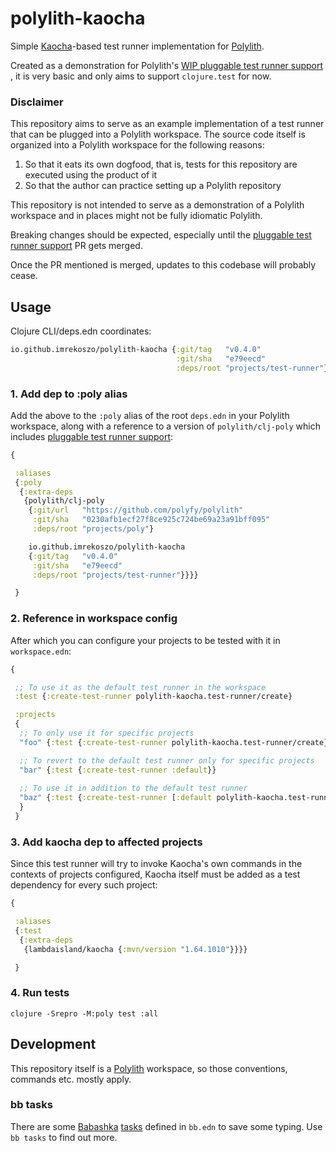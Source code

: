 # polylith-kaocha

Simple [Kaocha](https://github.com/lambdaisland/kaocha )-based test runner
implementation
for [Polylith](https://github.com/polyfy/polylith/).

Created as a demonstration for
Polylith's [WIP pluggable test runner support](https://github.com/polyfy/polylith/pull/196)
, it is very basic and only
aims to support `clojure.test` for now.

### Disclaimer

This repository aims to serve as an example implementation of a test runner that
can be plugged into a Polylith workspace. The source code itself is organized
into a Polylith workspace for the following reasons:

1. So that it eats its own dogfood, that is, tests for this repository are
   executed using the product of it
2. So that the author can practice setting up a Polylith repository

This repository is not intended to serve as a demonstration of a Polylith
workspace and in places might not be fully idiomatic Polylith.

Breaking changes should be expected, especially until
the [pluggable test runner support](https://github.com/polyfy/polylith/pull/196)
PR gets merged.

Once the PR mentioned is merged, updates to this codebase will probably cease.

## Usage

Clojure CLI/deps.edn coordinates:

```clojure
io.github.imrekoszo/polylith-kaocha {:git/tag   "v0.4.0"
                                     :git/sha   "e79eecd"
                                     :deps/root "projects/test-runner"}
```

### 1. Add dep to :poly alias

Add the above to the `:poly` alias of the root `deps.edn` in your Polylith
workspace, along with a reference to a
version of `polylith/clj-poly` which
includes [pluggable test runner support](https://github.com/polyfy/polylith/pull/196):

```clojure
{

 :aliases
 {:poly
  {:extra-deps
   {polylith/clj-poly
    {:git/url   "https://github.com/polyfy/polylith"
     :git/sha   "0230afb1ecf27f8ce925c724be69a23a91bff095"
     :deps/root "projects/poly"}

    io.github.imrekoszo/polylith-kaocha
    {:git/tag   "v0.4.0"
     :git/sha   "e79eecd"
     :deps/root "projects/test-runner"}}}}

 }
```

### 2. Reference in workspace config

After which you can configure your projects to be tested with it
in `workspace.edn`:

```clojure
{

 ;; To use it as the default test runner in the workspace
 :test {:create-test-runner polylith-kaocha.test-runner/create}

 :projects
 {
  ;; To only use it for specific projects
  "foo" {:test {:create-test-runner polylith-kaocha.test-runner/create}}

  ;; To revert to the default test runner only for specific projects
  "bar" {:test {:create-test-runner :default}}
  
  ;; To use it in addition to the default test runner
  "baz" {:test {:create-test-runner [:default polylith-kaocha.test-runner/create]}}
  }
 }
```

### 3. Add kaocha dep to affected projects

Since this test runner will try to invoke Kaocha's own commands in the contexts
of projects configured, Kaocha itself must be added as a test dependency for
every such project:

```clojure
{

 :aliases
 {:test
  {:extra-deps
   {lambdaisland/kaocha {:mvn/version "1.64.1010"}}}}

 }
```

### 4. Run tests

```shell
clojure -Srepro -M:poly test :all
```

## Development

This repository itself is a [Polylith](https://github.com/polyfy/polylith/)
workspace, so those conventions, commands etc. mostly apply.

### bb tasks

There are
some [Babashka](https://github.com/babashka/babashka) [tasks](https://book.babashka.org/#tasks)
defined in `bb.edn` to save some typing. Use `bb tasks` to find out more.
